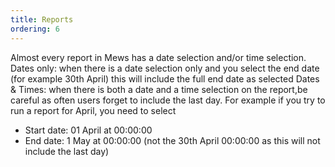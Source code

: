 ```yaml
---
title: Reports
ordering: 6
---
```


Almost every report in Mews has a date selection and/or time selection.
Dates only: when there is a date selection only and you select the end date (for example 30th April) this will include the full end date as selected
Dates & Times: when there is both a date and a time selection on the report,be careful as often users forget to include the last day. For example if you try to run a report for April, you need to select
 - Start date: 01 April at 00:00:00
 - End date: 1 May at 00:00:00 (not the 30th April 00:00:00 as this will not include the last day)
